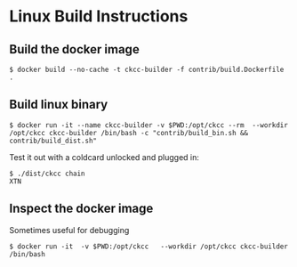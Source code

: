 # Linux Build Instructions

## Build the docker image

```
$ docker build --no-cache -t ckcc-builder -f contrib/build.Dockerfile .
```

## Build linux binary

```
$ docker run -it --name ckcc-builder -v $PWD:/opt/ckcc --rm  --workdir /opt/ckcc ckcc-builder /bin/bash -c "contrib/build_bin.sh && contrib/build_dist.sh"
```

Test it out with a coldcard unlocked and plugged in:

```
$ ./dist/ckcc chain
XTN
```

## Inspect the docker image

Sometimes useful for debugging

```
$ docker run -it  -v $PWD:/opt/ckcc   --workdir /opt/ckcc ckcc-builder /bin/bash
```
